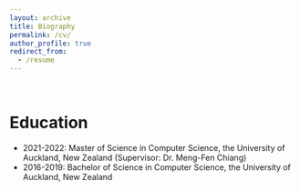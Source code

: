 ```yaml
---
layout: archive
title: Biography
permalink: /cv/
author_profile: true
redirect_from:
  - /resume
---
```



<br>

Education
======
* 2021-2022: Master of Science in Computer Science, the University of Auckland, New Zealand (Supervisor: Dr. Meng-Fen Chiang)
* 2016-2019: Bachelor of Science in Computer Science, the University of Auckland, New Zealand
 
